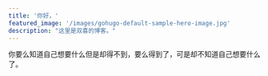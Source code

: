 ```yaml
---
title: '你好，'
featured_image: '/images/gohugo-default-sample-hero-image.jpg'
description: "这里是双喜的博客。"
---
```


你要么知道自己想要什么但是却得不到，要么得到了，可是却不知道自己想要什么了。

